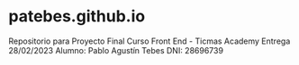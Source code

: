 # patebes.github.io
Repositorio para Proyecto Final Curso Front End - Ticmas Academy
Entrega 28/02/2023
Alumno: Pablo Agustín Tebes
DNI: 28696739
